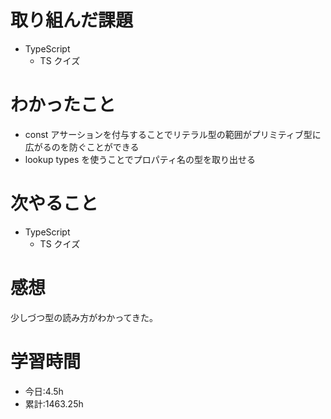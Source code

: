 # 取り組んだ課題

- TypeScript
  - TS クイズ

# わかったこと

- const アサーションを付与することでリテラル型の範囲がプリミティブ型に広がるのを防ぐことができる
- lookup types を使うことでプロパティ名の型を取り出せる

# 次やること

- TypeScript
  - TS クイズ

# 感想

少しづつ型の読み方がわかってきた。

# 学習時間

- 今日:4.5h
- 累計:1463.25h
